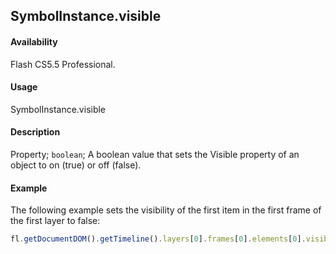 ## SymbolInstance.visible

#### Availability

Flash CS5.5 Professional.

#### Usage

SymbolInstance.visible

#### Description

Property; `boolean`; A boolean value that sets the Visible property of an object to on (true) or off (false).

#### Example

The following example sets the visibility of the first item in the first frame of the first layer to false:

```javascript
fl.getDocumentDOM().getTimeline().layers[0].frames[0].elements[0].visible = false;
```

